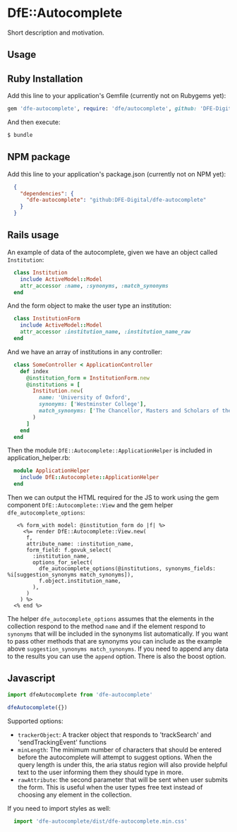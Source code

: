 # DfE::Autocomplete
Short description and motivation.

## Usage

## Ruby Installation

Add this line to your application's Gemfile (currently not on Rubygems yet):

```ruby
gem 'dfe-autocomplete', require: 'dfe/autocomplete', github: 'DFE-Digital/dfe-autocomplete'
```

And then execute:
```bash
$ bundle
```

## NPM package

Add this line to your application's package.json (currently not on NPM yet):

```json
  {
    "dependencies": {
      "dfe-autocomplete": "github:DFE-Digital/dfe-autocomplete"
    }
  }
```

## Rails usage

An example of data of the autocomplete, given we have an object called
`Institution`:

```ruby
  class Institution
    include ActiveModel::Model
    attr_accessor :name, :synonyms, :match_synonyms
  end
```

And the form object to make the user type an institution:

```ruby
  class InstitutionForm
    include ActiveModel::Model
    attr_accessor :institution_name, :institution_name_raw
  end
```

And we have an array of institutions in any controller:

```ruby
  class SomeController < ApplicationController
    def index
      @institution_form = InstitutionForm.new
      @institutions = [
        Institution.new(
          name: 'University of Oxford',
          synonyms: ['Westminster College'],
          match_synonyms: ['The Chancellor, Masters and Scholars of the University of Oxford']
        )
      ]
    end
  end
```

Then the module `DfE::Autocomplete::ApplicationHelper` is included in
application_helper.rb:

```ruby
  module ApplicationHelper
    include DfE::Autocomplete::ApplicationHelper
  end
```

Then we can output the HTML required for the JS to work using the gem component
`DfE::Autocomplete::View` and the gem helper `dfe_autocomplete_options`:

```erb
   <% form_with model: @institution_form do |f| %>
     <%= render DfE::Autocomplete::View.new(
      f,
      attribute_name: :institution_name,
      form_field: f.govuk_select(
        :institution_name,
        options_for_select(
          dfe_autocomplete_options(@institutions, synonyms_fields: %i[suggestion_synonyms match_synonyms]),
          f.object.institution_name,
        ),
      )
    ) %>
  <% end %>
```

The helper `dfe_autocomplete_options` assumes that the elements in the
collection respond to the method `name` and if the element respond to `synonyms`
that will be included in the synonyms list automatically. If you want to pass
other methods that are synonyms you can include as the example above
`suggestion_synonyms match_synonyms`. If you need to append any data to the
results you can use the `append` option. There is also the boost option.

## Javascript

```javascript
import dfeAutocomplete from 'dfe-autocomplete'

dfeAutocomplete({})
```

Supported options:

* `trackerObject`: A tracker object that responds to 'trackSearch' and 'sendTrackingEvent' functions
* `minLength`: The minimum number of characters that should be entered before the autocomplete will attempt to suggest options. When the query length is under this, the aria status region will also provide helpful text to the user informing them they should type in more.
* `rawAttribute`: the second parameter that will be sent when user submits the form. This is useful when the user types free text instead of choosing any element in the collection.

If you need to import styles as well:

```javascript
  import 'dfe-autocomplete/dist/dfe-autocomplete.min.css'
```
